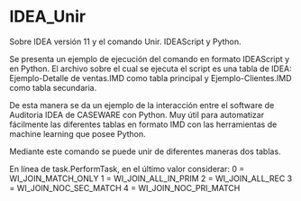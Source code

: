 # IDEA_Unir
Sobre IDEA versión 11 y el comando Unir. IDEAScript y Python.

Se presenta un ejemplo de ejecución del comando en formato IDEAScript y en Python. El archivo sobre el cual se ejecuta el script es una tabla de IDEA: Ejemplo-Detalle de ventas.IMD como tabla principal y Ejemplo-Clientes.IMD como tabla secundaria.

De esta manera se da un ejemplo de la interacción entre el software de Auditoria IDEA de CASEWARE con Python. Muy útil para automatizar fácilmente las diferentes tablas en formato IMD con las herramientas de machine learning que posee Python.

Mediante este comando se puede unir de diferentes maneras dos tablas.

En línea de task.PerformTask, en el último valor considerar:
0 = WI_JOIN_MATCH_ONLY
1 = WI_JOIN_ALL_IN_PRIM 
2 = WI_JOIN_ALL_REC
3 = WI_JOIN_NOC_SEC_MATCH
4 = WI_JOIN_NOC_PRI_MATCH
